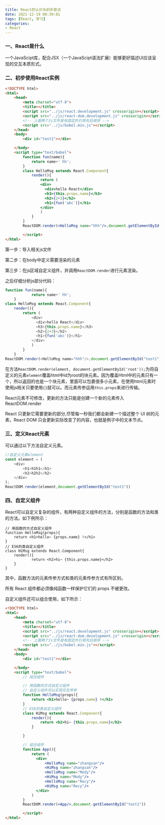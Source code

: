 ```yaml
---
title: React的认识与初步尝试
date: 2021-12-19 08:39:01
tags: [React, 学习]
categories:
- React
---
```


### 一、React是什么

一个JavaScipt库，配合JSX（一个JavaScipt语法扩展）能够更好描述UI应该呈现的交互本质形式。

### 二、初步使用React实例

```html
<!DOCTYPE html>
<html>
    <head>
        <meta charset="utf-8">
        <title></title>
        <script src="../js/react.development.js" crossorigin></script>
        <script src="../js/react-dom.development.js" crossorigin></script>
        <!-- 上面两个Js文件是有固定的引用先后顺序 -->
        <script src="../js/babel.min.js"></script>
    </head>
    <body>
        <div id="test1"></div>

    </body>
    <script type="text/babel">
        function fun(name){
            return name+' hh';
        }
        class HelloMsg extends React.Component{
            render(){
                return (
                <div>
                  <div>hello React</div>
                  <h3>{this.props.name}</h3>
                  <h2>{2+3}</h2>
                  <h1>{fun('abc')}</h1>
                </div>
                )
            }
        }
        ReactDOM.render(<HelloMsg name="hhh"/>,document.getElementById("test1"))

        </script>
</html>
```

第一步：导入相关js文件

第二步：在body中定义需要渲染的元素

第三步：在js区域自定义组件，并调用`ReactDOM.render`进行元素渲染。

之后仔细分析js部分代码：

```javascript
function fun(name){
            return name+' hh';
    }
class HelloMsg extends React.Component{
    render(){
        return (
            <div>
              <div>hello React</div>
              <h3>{this.props.name}</h3>
              <h2>{2+3}</h2>
              <h1>{fun('abc')}</h1>
            </div>
            )
        }
    }
ReactDOM.render(<HelloMsg name="hhh"/>,document.getElementById("test1"))
```

在方法`ReactDOM.render(element, document.getElementById('root'));`为将自定义的元素`element`覆盖html中id为root的块元素。因为覆盖Html中的元素只有一个，所以返回的也是一个块元素，里面可以包裹很多小元素，在使用html元素时使用js相关只要使用`{}`就可以。而元素传参运用`this.props`来进行传输。

React元素不可修改，更新的方法只能是创建一个新的元素传入ReactDOM.render

React 只更新它需要更新的部分,尽管每一秒我们都会新建一个描述整个 UI 树的元素，React DOM 只会更新实际改变了的内容，也就是例子中的文本节点。

### 三、定义React元素

可以通过以下方法自定义元素。

```javascript
//自定义元素element
const element = (
    <div>
        <h1>h1h1</h1>
        <h2>h2h2</h2>
    </div>
);
ReactDOM.render(element,document.getElementById("test1"))
```

### 四、自定义组件

React可以自定义复杂的组件，有两种自定义组件的方法，分别是函数的方法和类的方法。如下例所示：

```
// 用函数的方式自定义组件
function HelloMsg(props){
    return <h1>hello~ {props.name} !</h1>
}
// ES6的类自定义组件
class HiMsg extends React.Component{
    render(){
            return <h2>hi~ {this.props.name}</h2>
    }    
}
```

其中，函数方法的元素传参方式和类的元素传参方式有所区别。

所有 React 组件都必须像纯函数一样保护它们的 props 不被更改。

自定义组件还可以组合使用，如下所示：

```html
<!DOCTYPE html>
<html>
    <head>
        <meta charset="utf-8">
        <title></title>
        <script src="../js/react.development.js" crossorigin></script>
        <script src="../js/react-dom.development.js" crossorigin></script>
        <!-- 上面两个Js文件是有固定的引用先后顺序 -->
        <script src="../js/babel.min.js"></script>
    </head>
    <body>
        <div id="test1"></div>

    </body>
    <script type="text/babel">
        // 组合组件

        // 用函数的方式自定义组件
        // 自定义组件可以实现交互传参
        function HelloMsg(props){
            return <h1>hello~ {props.name} !</h1>
        }
        // ES6的类自定义组件
        class HiMsg extends React.Component{
            render(){
                return <h2>hi~ {this.props.name}</h2>
            }

        }

        // 组合组件
        function App(){
            return (
              <div>
                  <HelloMsg name="zhangsan"/>
                  <HiMsg name="zhangsan"/>
                  <HelloMsg name="Mody"/>
                  <HiMsg name="Mody"/>
                  <HelloMsg name="Recy"/>
                  <HiMsg name="Recy"/>
              </div>
            )
        }
        ReactDOM.render(<App/>,document.getElementById("test1"))

        </script>
</html>
```
